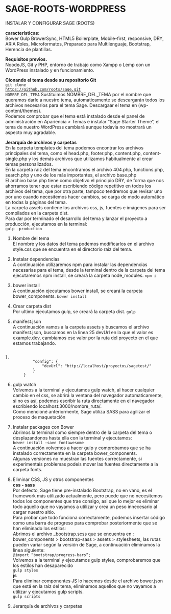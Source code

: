 # SAGE-ROOTS-WORDPRESS
INSTALAR Y CONFIGURAR SAGE (ROOTS)

<b>características:</b> <br>
Bower Gulp BrowerSync, HTML5 Boilerplate, Mobile-first, responsive, DRY, ARIA Roles, Microformatos, Preparado para Multilenguaje, Bootstrap, Herencia de plantillas.<br>

<b>Requisitos previos.</b> <br>
NoodeJS, Git y PHP, entorno de trabajo como Xampp o Lemp con un WordPress instalado y en funcionamiento.<br>

<b>Clonando el tema desde su repositorio Git</b> <br>
<code>git clone https://github.com/roots/sage.git NOMBRE_DEL_TEMA</code>
Sustituimos NOMBRE_DEL_TEMA por el nombre que queramos darle a nuestro tema, automaticamente se descargarán todos los archivos necesarios para el tema Sage.
Descargaar el tema en (wp-content/themes). <br>
Podemos comprobar que el tema está instalado desde el panel de administración en Apariencia > Temas e instalar “Sage Starter Theme”, el tema de nuestro WordPress cambiará aunque todavia no mostrará un aspecto muy agradable.  <br>

<b>Jerarquía de archivos y carpetas</b> <br>
En la carpeta templates del tema podemos encontrar los archivos principales del tema, como el head.php, footer.php, content.php, content-single.php y los demás archivos que utilizamos habitualmente al crear temas personalizados. <br>
En la carpeta raiz del tema encontramos el archivo 404.php, functions.php, search.php y uno de los más importantes, el archivo base.php <br>
El archivo base.php tiene como objetivo el principio DRY, de forma que nos ahorramos tener que estar escribiendo código repetitivo en todos los archivos del tema, que por otra parte, tampoco tendremos que revisar uno por uno cuando necesitemos hacer cambios, se carga de modo automático en todas la páginas del tema. <br>
La carpeta assets contiene los archivos css, js, fuentes e imágenes para ser compilados en la carpeta dist.<br>
Para dar por terminado el desarrollo del tema y lanzar el proyecto a producción, ejecutamos en la terminal: <br>
<code>gulp –production</code>

1. Nombre del tema <br>
El nombre y los datos del tema podemos modificarlos en el archivo style.css que se encuentra en el directorio raiz del tema.

2. Instalar dependencias <br>
A continuación utilizaremos npm para instalar las dependencias necesarias para el tema, desde la terminal dentro de la carpeta del tema ejecutaremos npm install, se creará la carpeta node_modules.
<code>npm i</code>

3. bower install <br>
A continuación ejecutamos bower install, se creará la carpeta bower_components.
<code>bower install</code>

4. Crear carpeta dist <br>
Por ultimo ejecutamos gulp, se creará la carpeta dist.
<code>gulp</code>

5. manifest.json <br>
A continuación vamos a la carpeta assets y buscamos el archivo manifest.json, buscamos en la linea 25 devUrl en la que el valor es example.dev, cambiamos ese valor por la ruta del proyecto en el que estamos trabajando.
<code>
},
			"config": {
		    	"devUrl": "http://localhost/proyectos/sagetest/"
			}
		}	
</code>

6. gulp watch <br>
Volvemos a la terminal y ejecutamos gulp watch, al hacer cualquier cambio en el css, se abrirá la ventana del navegador automaticamente, si no es así, podemos escribir la ruta directamente en el navegador escribiendo localhost:3000/nombre_ruta/.<br>
Como mencioné anteriormente, Sage utiliza SASS para agilizar el proceso de maquetación

7. Instalar packages con Bower <br>
Abrimos la terminal como siempre dentro de la carpeta del tema o desplazandonos hasta ella con la terminal y ejecutamos:<br>
<code>bower install –save fontawesome</code> <br>
A continuación volvemos a hacer gulp y comprobamos que se ha instalado correctamente en la carpeta bower_components. <br>
Algunas versiones no muestran las fuentes correctamente, si experimentais problemas podeis mover las fuentes directamente a la carpeta fonts.

8. Eliminar CSS, JS y otros componentes <br>
<b>css - sass</b> <br>
Por defecto, Sage tiene pre-instalado Bootstrap, no en vano, es el framework más utilizado actualmente, pero puede que no necesitemos todos los componentes que trae consigo, asi que lo mejor es eliminar todo aquello que no vayamos a utilizar y crea un peso innecesario al cargar nuestro sitio. <br>
Para probar que todo funciona correctamente, podemos insertar código como una barra de progreso para comprobar posteriormente que se han eliminado los estilos: <br>
Abrimos el archivo _bootstrap.scss que se encuentra en : bower_components > bootstrap-sass > assets > stylesheets, las rutas pueden variar según la versión de Sage, a continuación eliminamos la línea siguiente: <br>
<code>@import “bootstrap/progress-bars”;</code> <br>
Volvemos a la terminal y ejecutamos gulp styles, comprobaremos que los estilos han desaparecido <br>
<code>gulp styles</code> <br>
<b>js</b> <br>
Para eliminar componentes JS lo hacemos desde el archivo bower.json que está en la raiz del tema, eliminamos aquellos que no vayamos a utilizar y ejecutamos gulp scripts. <br>
<code>gulp scripts</code>

9. Jerarquía de archivos y carpetas <br>


